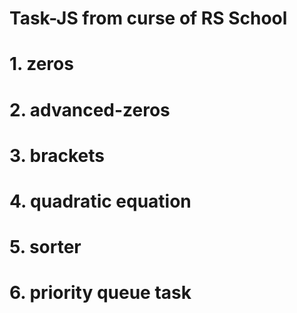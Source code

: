 # Task-JS from curse of RS School

# 1. zeros
# 2. advanced-zeros
# 3. brackets
# 4. quadratic equation
# 5. sorter
# 6. priority queue task

